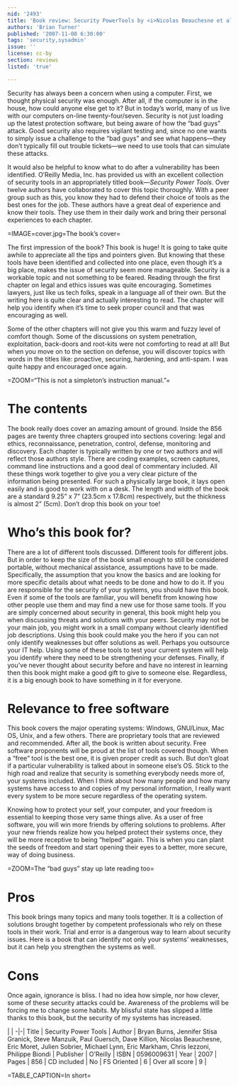 ```yaml
---
nid: '2493'
title: 'Book review: Security PowerTools by <i>Nicolas Beauchesne et al</i>'
authors: 'Brian Turner'
published: '2007-11-08 6:30:00'
tags: 'security,sysadmin'
issue: ''
license: cc-by
section: reviews
listed: 'true'

---
```

Security has always been a concern when using a computer. First, we thought physical security was enough. After all, if the computer is in the house, how could anyone else get to it? But in today’s world, many of us live with our computers on-line twenty-four/seven. Security is not just loading up the latest protection software, but being aware of how the “bad guys” attack. Good security also requires vigilant testing and, since no one wants to simply issue a challenge to the “bad guys” and see what happens—they don’t typically fill out trouble tickets—we need to use tools that can simulate these attacks.

<!--break-->

It would also be helpful to know what to do after a vulnerability has been identified. O’Reilly Media, Inc. has provided us with an excellent collection of security tools in an appropriately titled book—_Security Power Tools_. Over twelve authors have collaborated to cover this topic thoroughly. With a peer group such as this, you know they had to defend their choice of tools as the best ones for the job. These authors have a great deal of experience and know their tools. They use them in their daily work and bring their personal experiences to each chapter.


=IMAGE=cover.jpg=The book’s cover=

The first impression of the book? This book is huge! It is going to take quite awhile to appreciate all the tips and pointers given. But knowing that these tools have been identified and collected into one place, even though it’s a big place, makes the issue of security seem more manageable. Security is a workable topic and not something to be feared. Reading through the first chapter on legal and ethics issues was quite encouraging. Sometimes lawyers, just like us tech folks, speak in a language all of their own. But the writing here is quite clear and actually interesting to read. The chapter will help you identify when it’s time to seek proper council and that was encouraging as well.

Some of the other chapters will not give you this warm and fuzzy level of comfort though. Some of the discussions on system penetration, exploitation, back-doors and root-kits were not comforting to read at all! But when you move on to the section on defense, you will discover topics with words in the titles like: proactive, securing, hardening, and anti-spam. I was quite happy and encouraged once again.


=ZOOM=“This is not a simpleton’s instruction manual.”=


# The contents

The book really does cover an amazing amount of ground. Inside the 856 pages are twenty three chapters grouped into sections covering: legal and ethics, reconnaissance, penetration, control, defense, monitoring and discovery. Each chapter is typically written by one or two authors and will reflect those authors style. There are coding examples, screen captures, command line instructions and a good deal of commentary included. All these things work together to give you a very clear picture of the information being presented. For such a physically large book, it lays open easily and is good to work with on a desk. The length and width of the book are a standard 9.25” x 7” (23.5cm x 17.8cm) respectively, but the thickness is almost 2” (5cm). Don’t drop this book on your toe!


# Who’s this book for?

There are a lot of different tools discussed. Different tools for different jobs. But in order to keep the size of the book small enough to still be considered portable, without mechanical assistance, assumptions have to be made. Specifically, the assumption that you know the basics and are looking for more specific details about what needs to be done and how to do it. If you are responsible for the security of your systems, you should have this book. Even if some of the tools are familiar, you will benefit from knowing how other people use them and may find a new use for those same tools. If you are simply concerned about security in general, this book might help you when discussing threats and solutions with your peers. Security may not be your main job, you might work in a small company without clearly identified job descriptions. Using this book could make you the hero if you can not only identify weaknesses but offer solutions as well. Perhaps you outsource your IT help. Using some of these tools to test your current system will help you identify where they need to be strengthening your defenses. Finally, if you’ve never thought about security before and have no interest in learning then this book might make a good gift to give to someone else. Regardless, it is a big enough book to have something in it for everyone.


# Relevance to free software

This book covers the major operating systems: Windows, GNU/Linux, Mac OS, Unix, and a few others. There are proprietary tools that are reviewed and recommended. After all, the book is written about security. Free software proponents will be proud at the list of tools covered though. When a “free” tool is the best one, it is given proper credit as such. But don’t gloat if a particular vulnerability is talked about in someone else’s OS. Stick to the high road and realize that security is something everybody needs more of, your systems included. When I think about how many people and how many systems have access to and copies of my personal information, I really want every system to be more secure regardless of the operating system.

Knowing how to protect your self, your computer, and your freedom is essential to keeping those very same things alive. As a user of free software, you will win more friends by offering solutions to problems. After your new friends realize how you helped protect their systems once, they will be more receptive to being “helped” again. This is when you can plant the seeds of freedom and start opening their eyes to a better, more secure, way of doing business.


=ZOOM=The “bad guys” stay up late reading too=


# Pros

This book brings many topics and many tools together. It is a collection of solutions brought together by competent professionals who rely on these tools in their work. Trial and error is a dangerous way to learn about security issues. Here is a book that can identify not only your systems’ weaknesses, but it can help you strengthen the systems as well.


# Cons

Once again, ignorance is bliss. I had no idea how simple, nor how clever, some of these security attacks could be. Awareness of the problems will be forcing me to change some habits. My blissful state has slipped a little thanks to this book, but the security of my systems has increased.


 | |
-|-|
Title | Security Power Tools | 
Author | Bryan Burns, Jennifer Stisa Granick, Steve Manzuik, Paul Guersch, Dave Killion, Nicolas Beauchesne, Eric Moret, Julien Sobrier, Michael Lynn, Eric Markham, Chris Iezzoni, Philippe Biondi | 
Publisher | O’Reilly | 
ISBN | 0596009631 | 
Year | 2007 | 
Pages | 856 | 
CD included | No | 
FS Oriented | 6 | 
Over all score | 9 | 

=TABLE_CAPTION=In short=

